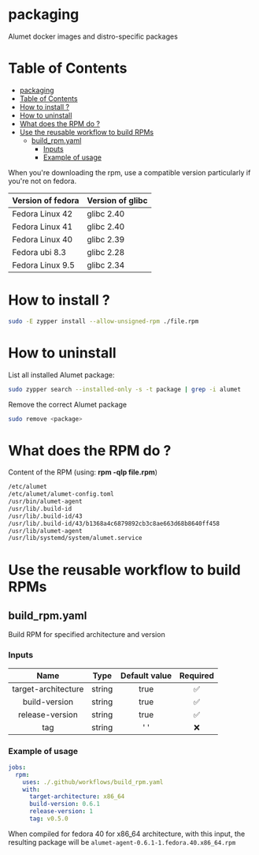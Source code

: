 # packaging

Alumet docker images and distro-specific packages

# Table of Contents

- [packaging](#packaging)
- [Table of Contents](#table-of-contents)
- [How to install ?](#how-to-install-)
- [How to uninstall](#how-to-uninstall)
- [What does the RPM do ?](#what-does-the-rpm-do-)
- [Use the reusable workflow to build RPMs](#use-the-reusable-workflow-to-build-rpms)
  - [build\_rpm.yaml](#build_rpmyaml)
    - [Inputs](#inputs)
    - [Example of usage](#example-of-usage)

When you're downloading the rpm, use a compatible version
particularly if you're not on fedora.

| Version of fedora   | Version of glibc  |
|-------------------  |-----------------  |
| Fedora Linux 42     | glibc 2.40        |
| Fedora Linux 41     | glibc 2.40        |
| Fedora Linux 40     | glibc 2.39        |
| Fedora ubi 8.3        | glibc 2.28        |
| Fedora Linux 9.5    | glibc 2.34        |

# How to install ?

```bash
sudo -E zypper install --allow-unsigned-rpm ./file.rpm
```

# How to uninstall

List all installed Alumet package:

```bash
sudo zypper search --installed-only -s -t package | grep -i alumet
```

Remove the correct Alumet package

```bash
sudo remove <package>
```

# What does the RPM do ?

Content of the RPM (using: **rpm -qlp file.rpm**)

```bash
/etc/alumet
/etc/alumet/alumet-config.toml
/usr/bin/alumet-agent
/usr/lib/.build-id
/usr/lib/.build-id/43
/usr/lib/.build-id/43/b1368a4c6879892cb3c8ae663d68b8640ff458
/usr/lib/alumet-agent
/usr/lib/systemd/system/alumet.service
```

# Use the reusable workflow to build RPMs

## build_rpm.yaml

Build RPM for specified architecture and version
  
### Inputs

|          Name           |   Type   | Default value | Required |
| :---------------------: | :------: | :-----------: | :------: |
|   target-architecture   |  string  |     true      |    ✅    |
|   build-version         |  string  |     true      |    ✅    |
|   release-version       |  string  |     true      |    ✅    |
|   tag                   |  string  |     '  '      |    ❌    |

### Example of usage

```yaml
jobs:
  rpm:
    uses: ./.github/workflows/build_rpm.yaml
    with:
      target-architecture: x86_64
      build-version: 0.6.1
      release-version: 1
      tag: v0.5.0
```

When compiled for fedora 40 for x86_64 architecture, with this input, the resulting package will be
`alumet-agent-0.6.1-1.fedora.40.x86_64.rpm`
